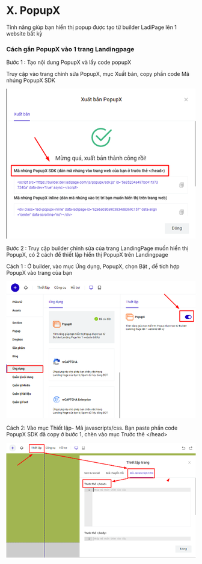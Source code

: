 # X. PopupX

Tính năng giúp bạn hiển thị popup được tạo từ builder LadiPage lên 1 website bất kỳ&#x20;

### Cách gắn PopupX vào 1 trang Landingpage&#x20;

Bước 1 : Tạo nội dung PopupX và lấy code popupX&#x20;

&#x20;Truy cập vào trang chỉnh sửa PopupX, mục Xuất bản, copy phần code Mã nhúng PopupX SDK&#x20;

![](<.gitbook/assets/image (608).png>)

Bước 2 : Truy cập builder chỉnh sửa của trang LandingPage muốn hiển thị PopupX, có 2 cách để thiết lập hiển thị PopupX trên Landingpage&#x20;

Cách 1 : Ở builder, vào mục Ứng dụng, PopupX, chọn Bật , để tích hợp PopupX vào trang của bạn

![](<.gitbook/assets/image (515).png>)

Cách 2:  Vào mục Thiết lập- Mã javascripts/css. Bạn paste phần code PopupX SDK đã copy ở bước 1, chèn vào mục Trước thẻ \</head>

![](<.gitbook/assets/image (897).png>)
